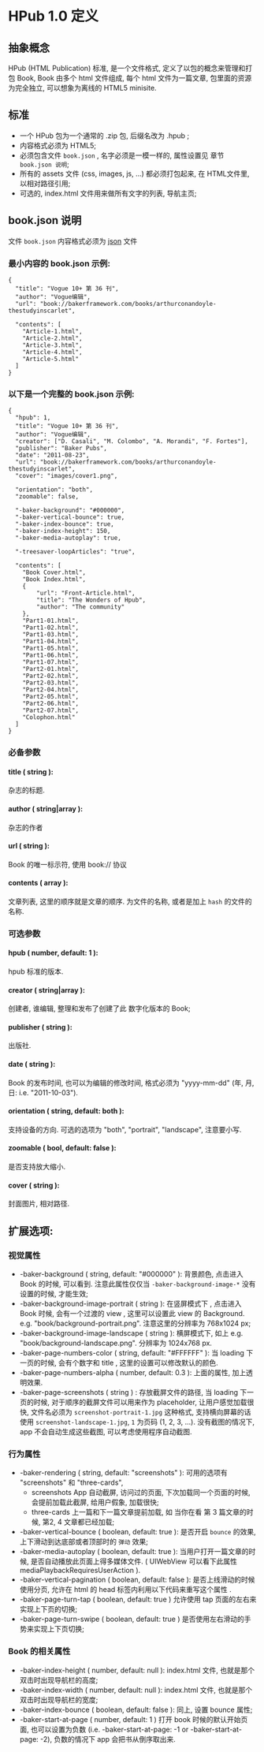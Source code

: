 # HPub 1.0 定义


## 抽象概念

HPub (HTML Publication)  标准, 是一个文件格式, 定义了以包的概念来管理和打包 Book, Book 由多个 html 文件组成, 每个 html 文件为一篇文章, 包里面的资源为完全独立, 可以想象为离线的 HTML5 minisite. 

## 标准

* 一个 HPub 包为一个通常的 .zip 包, 后缀名改为 .hpub ;
* 内容格式必须为 HTML5;
* 必须包含文件 `book.json` , 名字必须是一模一样的, 属性设置见 章节 `book.json 说明`; 
* 所有的 assets 文件 (css, images, js, …) 都必须打包起来, 在 HTML文件里, 以相对路径引用; 
* 可选的, index.html 文件用来做所有文字的列表, 导航主页;


## book.json 说明

文件 `book.json` 内容格式必须为 [json](http://www.json.org/) 文件 

### 最小内容的 book.json 示例: 


	{
	  "title": "Vogue 10+ 第 36 刊",
	  "author": "Vogue编辑",
	  "url": "book://bakerframework.com/books/arthurconandoyle-thestudyinscarlet",
	
	  "contents": [
	    "Article-1.html",
	    "Article-2.html",
	    "Article-3.html",
	    "Article-4.html",
	    "Article-5.html"
	  ]
	}
	
### 以下是一个完整的 book.json 示例: 
	
	
	{
	  "hpub": 1,
	  "title": "Vogue 10+ 第 36 刊",
	  "author": "Vogue编辑",
	  "creator": ["D. Casali", "M. Colombo", "A. Morandi", "F. Fortes"],
	  "publisher": "Baker Pubs",
	  "date": "2011-08-23",
	  "url": "book://bakerframework.com/books/arthurconandoyle-thestudyinscarlet",
	  "cover": "images/cover1.png",
	
	  "orientation": "both",
	  "zoomable": false,
	
	  "-baker-background": "#000000",
	  "-baker-vertical-bounce": true,
	  "-baker-index-bounce": true,
	  "-baker-index-height": 150,
	  "-baker-media-autoplay": true,
	
	  "-treesaver-loopArticles": "true",
	
	  "contents": [
	    "Book Cover.html",
	    "Book Index.html",
	    {
	        "url": "Front-Article.html",
	        "title": "The Wonders of Hpub",
	        "author": "The community"
	    },
	    "Part1-01.html",
	    "Part1-02.html",
	    "Part1-03.html",
	    "Part1-04.html",
	    "Part1-05.html",
	    "Part1-06.html",
	    "Part1-07.html",
	    "Part2-01.html",
	    "Part2-02.html",
	    "Part2-03.html",
	    "Part2-04.html",
	    "Part2-05.html",
	    "Part2-06.html",
	    "Part2-07.html",
	    "Colophon.html"
	  ]
	}
	
### 必备参数
	
#### title ( string ): 

杂志的标题.
	
#### author ( string|array ): 

杂志的作者

#### url ( string ): 

Book 的唯一标示符, 使用 book:// 协议

#### contents ( array ): 

文章列表, 这里的顺序就是文章的顺序. 为文件的名称, 或者是加上 `hash` 的文件的名称.  


### 可选参数

#### hpub ( number, default: 1 ): 

hpub 标准的版本. 

#### creator ( string|array ): 

创建者, 谁编辑, 整理和发布了创建了此 数字化版本的 Book; 

#### publisher ( string ): 

出版社. 

#### date ( string ): 


Book 的发布时间, 也可以为编辑的修改时间, 格式必须为 "yyyy-mm-dd" (年, 月, 日: i.e. "2011-10-03").

#### orientation ( string, default: both ): 

支持设备的方向. 可选的选项为 "both", "portrait", "landscape", 注意要小写.

#### zoomable ( bool, default: false ): 

是否支持放大缩小. 

#### cover ( string ): 

封面图片, 相对路径.


## 扩展选项:



### 视觉属性

* -baker-background ( string, default: "#000000" ): 背景颜色, 点击进入 Book 的时候, 可以看到. 注意此属性仅仅当 `-baker-background-image-*` 没有设置的时候, 才能生效;
* -baker-background-image-portrait ( string ): 在竖屏模式下 , 点击进入 Book 时候, 会有一个过渡的 view , 这里可以设置此 view 的 Background. e.g. "book/background-portrait.png". 注意这里的分辨率为 768x1024 px;
* -baker-background-image-landscape ( string ): 横屏模式下, 如上 e.g. "book/background-landscape.png". 分辨率为 1024x768 px. 
* -baker-page-numbers-color ( string, default: "#FFFFFF" ): 当 loading 下一页的时候, 会有个数字和 title , 这里的设置可以修改默认的颜色. 
* -baker-page-numbers-alpha ( number, default: 0.3 ): 上面的属性, 加上透明效果. 
* -baker-page-screenshots ( string ) : 存放截屏文件的路径, 当 loading 下一页的时候, 对于顺序的截屏文件可以用来作为 placeholder, 让用户感觉加载很快, 文件名必须为 `screenshot-portrait-1.jpg` 这种格式, 支持横向屏幕的话使用 `screenshot-landscape-1.jpg`, `1` 为页码 (1, 2, 3, ...). 没有截图的情况下, app 不会自动生成这些截图, 可以考虑使用程序自动截图. 

### 行为属性

* -baker-rendering ( string, default: "screenshots" ): 可用的选项有 "screenshots" 和 "three-cards", 
	* screenshots App 自动截屏, 访问过的页面, 下次加载同一个页面的时候, 会提前加载此截屏, 给用户假象, 加载很快; 
	* three-cards 上一篇和下一篇文章提前加载, 如 当你在看 第 3 篇文章的时候, 第2, 4 文章都已经加载;
* -baker-vertical-bounce ( boolean, default: true ): 是否开启 `bounce` 的效果, 上下滑动到达底部或者顶部时的 `弹动` 效果;
* -baker-media-autoplay ( boolean, default: true ): 当用户打开一篇文章的时候, 是否自动播放此页面上得多媒体文件. (  UIWebView 可以看下此属性 mediaPlaybackRequiresUserAction ).
* -baker-vertical-pagination ( boolean, default: false ): 是否上线滑动的时候使用分页, 允许在 html 的 head 标签内利用以下代码来重写这个属性 <meta name="paged" content="YES"> .
* -baker-page-turn-tap ( boolean, default: true )  允许使用 tap 页面的左右来实现上下页的切换; 
* -baker-page-turn-swipe ( boolean, default: true ) 是否使用左右滑动的手势来实现上下页切换;



### Book 的相关属性

* -baker-index-height ( number, default: null ): index.html 文件, 也就是那个双击时出现导航栏的高度;
* -baker-index-width ( number, default: null ): index.html 文件, 也就是那个双击时出现导航栏的宽度;
* -baker-index-bounce ( boolean, default: false ): 同上, 设置 bounce 属性;
* -baker-start-at-page ( number, default: 1 ) 打开 book 时候的默认开始页面, 也可以设置为负数 (i.e. -baker-start-at-page: -1 or -baker-start-at-page: -2), 负数的情况下 app 会把书从倒序取出来. 